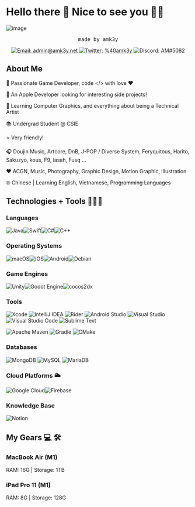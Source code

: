 # Hello there 👋 Nice to see you 🥳🥳
![image](https://user-images.githubusercontent.com/37068498/220413612-561d46d0-ef4d-4d6f-8102-954385d2c78b.png)
<p align="center">
  <samp>made by amk3y</font>
</p>
<p align="center">
  <a href="mailto: admin@amk3y.net">
  <img src="https://img.shields.io/badge/admin%40amk3y.net-D14836?style=flat-square&logo=gmail&logoColor=white" alt="Email: admin@amk3y.net">
  </a>
  <a href="https://twitter.com/amk3y" target="_blank" rel="noopener noreferrer">
  <img src="https://img.shields.io/badge/%40amk3y-%231DA1F2.svg?style=flat-square&logo=Twitter&logoColor=white" alt="Twitter: %40amk3y">
  </a>
  <img src="https://img.shields.io/badge/AM%235082-%235865F2.svg?style=flat-square&logo=discord&logoColor=white" alt="Discord: AM#5082">
</p>

## About Me

🤩 Passionate Game Developer, code </> with love ❤️

🍎 An Apple Developer looking for interesting side projects!

🤯 Learning Computer Graphics, and everything about being a Technical Artist

📚 Undergrad Student @ CSIE

⭐️ Very friendly! 

🎧 Doujin Music, Artcore, DnB, J-POP / Diverse System, Feryquitous, Harito, Sakuzyo, kous, F9, lasah, Fusq ... 

❤️ ACGN, Music, Photography, Graphic Design, Motion Graphic, Illustration

🌐 Chinese | Learning English, Vietnamese, ~~Programming Languages~~ 

## Technologies + Tools 🧑🏻‍💻

### Languages
![Java](https://img.shields.io/badge/java-%23ED8B00.svg?style=for-the-badge&logo=java&logoColor=white)![Swift](https://img.shields.io/badge/swift-F54A2A?style=for-the-badge&logo=swift&logoColor=white)![C#](https://img.shields.io/badge/c%23-%23239120.svg?style=for-the-badge&logo=c-sharp&logoColor=white)![C++](https://img.shields.io/badge/c++-%2300599C.svg?style=for-the-badge&logo=c%2B%2B&logoColor=white)
### Operating Systems
![macOS](https://img.shields.io/badge/mac%20os-000000?style=for-the-badge&logo=macos&logoColor=F0F0F0)![iOS](https://img.shields.io/badge/iOS-000000?style=for-the-badge&logo=ios&logoColor=white)![Android](https://img.shields.io/badge/Android-3DDC84?style=for-the-badge&logo=android&logoColor=white)![Debian](https://img.shields.io/badge/Debian-D70A53?style=for-the-badge&logo=debian&logoColor=white)
### Game Engines
![Unity](https://img.shields.io/badge/unity-%23000000.svg?style=for-the-badge&logo=unity&logoColor=white)![Godot Engine](https://img.shields.io/badge/GODOT-%23FFFFFF.svg?style=for-the-badge&logo=godot-engine)![cocos2dx](https://user-images.githubusercontent.com/37068498/220389842-5cf30c4a-3f17-43ea-8c83-8957939f37bc.png)
### Tools
![Xcode](https://img.shields.io/badge/Xcode-007ACC?style=for-the-badge&logo=Xcode&logoColor=white)
![IntelliJ IDEA](https://img.shields.io/badge/IntelliJ_IDEA-000000.svg?style=for-the-badge&logo=intellij-idea&logoColor=white)
![Rider](https://img.shields.io/badge/Rider-000000.svg?style=for-the-badge&logo=Rider&logoColor=white&color=black&labelColor=crimson)
![Android Studio](https://img.shields.io/badge/Android%20Studio-3DDC84.svg?style=for-the-badge&logo=android-studio&logoColor=white)
![Visual Studio](https://img.shields.io/badge/Visual%20Studio-5C2D91.svg?style=for-the-badge&logo=visual-studio&logoColor=white)
![Visual Studio Code](https://img.shields.io/badge/Visual%20Studio%20Code-0078d7.svg?style=for-the-badge&logo=visual-studio-code&logoColor=white)
![Sublime Text](https://img.shields.io/badge/sublime_text-%23575757.svg?style=for-the-badge&logo=sublime-text&logoColor=important)

![Apache Maven](https://img.shields.io/badge/Apache%20Maven-C71A36?style=for-the-badge&logo=Apache%20Maven&logoColor=white)
![Gradle](https://img.shields.io/badge/Gradle-02303A.svg?style=for-the-badge&logo=Gradle&logoColor=white)
![CMake](https://img.shields.io/badge/CMake-%23008FBA.svg?style=for-the-badge&logo=cmake&logoColor=white)

### Databases
![MongoDB](https://img.shields.io/badge/MongoDB-%234ea94b.svg?style=for-the-badge&logo=mongodb&logoColor=white)
![MySQL](https://img.shields.io/badge/mysql-%2300f.svg?style=for-the-badge&logo=mysql&logoColor=white)
![MariaDB](https://img.shields.io/badge/MariaDB-003545?style=for-the-badge&logo=mariadb&logoColor=white)

### Cloud Platforms 🌥️
![Google Cloud](https://img.shields.io/badge/Google_Cloud-%234285F4.svg?style=for-the-badge&logo=google-cloud&logoColor=white)![Firebase](https://img.shields.io/badge/firebase-%23039BE5.svg?style=for-the-badge&logo=firebase)

### Knowledge Base
![Notion](https://img.shields.io/badge/Notion-%23000000.svg?style=for-the-badge&logo=notion&logoColor=white)

## My Gears 💻 🛠️

### MacBook Air (M1) 

RAM: 16G | Storage: 1TB 


### iPad Pro 11 (M1) 
RAM: 8G  | Storage: 128G
